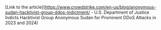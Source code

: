 [Link to the article](https://www.crowdstrike.com/en-us/blog/anonymous-sudan-hacktivist-group-ddos-indictment/ - U.S. Department of Justice Indicts Hacktivist Group Anonymous Sudan for Prominent DDoS Attacks in 2023 and 2024)
